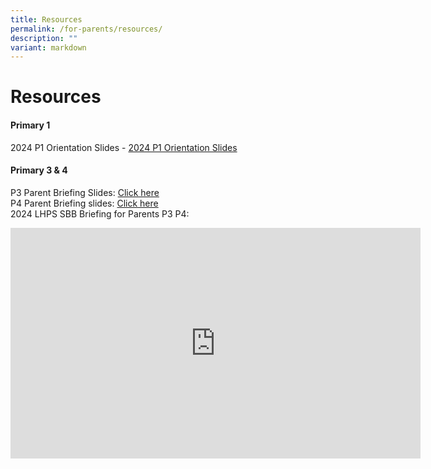 ```yaml
---
title: Resources
permalink: /for-parents/resources/
description: ""
variant: markdown
---
```

# Resources

<h4><strong>Primary 1</strong></h4>

2024 P1 Orientation Slides - [2024 P1 Orientation Slides](https://drive.google.com/file/d/17bZ7oQ77Z98OABLh2HzaXUmuODFOrPCW/view?usp=sharing)

<h4><strong>Primary 3 &amp; 4</strong></h4>

P3 Parent Briefing Slides: <a href="https://drive.google.com/file/d/15G7xNTLoG3YJL4_VHjIImAgIVt7nk3XB/view?usp=sharing">Click here</a><br> 
P4 Parent Briefing slides: <a href="https://drive.google.com/file/d/1OnsGK_8oDGL6oSwQU7JlnHpO-Q-ucOML/view?usp=sharing">Click here</a><br>
2024 LHPS SBB Briefing for Parents P3 P4: 
<iframe allowfullscreen="" allow="accelerometer; autoplay; clipboard-write; encrypted-media; gyroscope; picture-in-picture; web-share" frameborder="0" title="2024 LHPS SBB Briefing for Parents P3 P4" src="https://www.youtube.com/embed/FLe5Wxd9c9I" height="369" width="656"></iframe>
